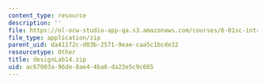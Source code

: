 ```yaml
---
content_type: resource
description: ''
file: https://ol-ocw-studio-app-qa.s3.amazonaws.com/courses/6-01sc-introduction-to-electrical-engineering-and-computer-science-i-spring-2011/ac67003a96de8ae44ba6da23e5c9c665_designLab14.zip
file_type: application/zip
parent_uid: da41172c-d83b-2571-9eae-caa5c1bcde32
resourcetype: Other
title: designLab14.zip
uid: ac67003a-96de-8ae4-4ba6-da23e5c9c665
---
```

